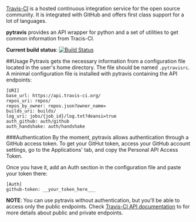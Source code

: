 [Travis-CI][o1] is a hosted continuous integration service for the open source community. It is integrated with GitHub and offers first class support 
for a lot of languages.

**pytravis** provides an API wrapper for python and a set of utilities to get common
information from Tracis-CI.

**Current build status**: [![Build Status](https://travis-ci.org/guillermo-carrasco/pytravis.png?branch=master)](https://travis-ci.org/guillermo-carrasco/pytravis)

##Usage
Pytravis gets the necessary information from a configuration file located in the
user's home directory. The file should be named ```.pytravisrc```. A minimal configuration
file is installed with pytravis containing the API endpoints:

```
[URI]
base_url: https://api.travis-ci.org/
repos_uri: repos/
repos_by_owner: repos.json?owner_name=
builds_uri: builds/
log_uri: jobs/{job_id}/log.txt?deansi=true
auth_github: auth/github
auth_handshake: auth/handshake
```

###Authentication
By the moment, pytravis allows authentication through a GitHub access token. To get
your GitHut token, access your GitHub account settings, go to the Applications' tab,
and copy the Personal API Access Token.

Once you have it, add an Auth section in the configuration file and paste your token
there:

```
[Auth]
github-token: __your_token_here___
```

**NOTE**: You can use pytravis without authentication, but you'll be able to access
only the public endpoints. Check [Travis-CI API documentation][o2] to for more details
about public and private endpoints.

[o1]: https://travis-ci.org
[o2]: https://api.travis-ci.org/docs
